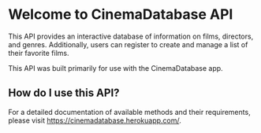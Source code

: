 # Welcome to CinemaDatabase API

This API provides an interactive database of information on films, directors, and genres. Additionally, users can register to create and manage a list of their favorite films.

This API was built primarily for use with the CinemaDatabase app.

## How do I use this API?

For a detailed documentation of available methods and their requirements, please visit https://cinemadatabase.herokuapp.com/.
 
